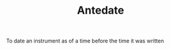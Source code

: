 ---
title: Antedate
letter: A
permalink: "/definitions/bld-antedate.html"
body: To date an instrument as of a time before the time it was written
published_at: '2018-07-07'
source: Black's Law Dictionary 2nd Ed (1910)
layout: post
---